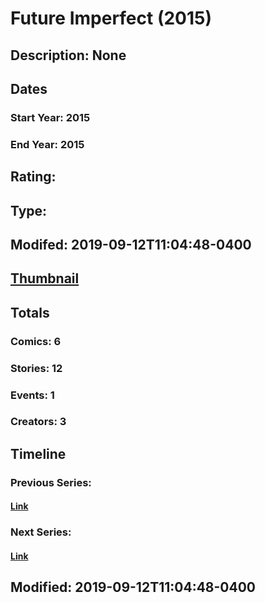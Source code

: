 # Future Imperfect (2015)
## Description: None
## Dates
### Start Year: 2015
### End Year: 2015
## Rating: 
## Type: 
## Modifed: 2019-09-12T11:04:48-0400
## [Thumbnail](http://i.annihil.us/u/prod/marvel/i/mg/0/03/553a6340e2166.jpg)
## Totals
### Comics: 6
### Stories: 12
### Events: 1
### Creators: 3
## Timeline
### Previous Series: 
#### [Link]()
### Next Series: 
#### [Link]()
## Modified: 2019-09-12T11:04:48-0400